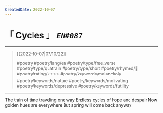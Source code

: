 ```yaml
---
CreatedDate: 2022-10-07
---
```

# &#12300; Cycles &#12301; *`EN#087`*

---

> [[2022-10-07|07/10/22]]
> 
> #poetry 
> #poetry/lang/en 
> #poetry/type/free_verse #poetry/type/quatrain #poetry/type/short 
> #poetry/rhymed/🔴 
> #poetry/rating/⭐⭐⭐⭐ 
> #poetry/keywords/melancholy #poetry/keywords/nature #poetry/keywords/motivating #poetry/keywords/depressive #poetry/keywords/futility 

---

The train of time traveling one way
Endless cycles of hope and despair
Now golden hues are everywhere
But spring will come back anyway